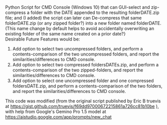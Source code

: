 Python Script for CMD Console (Windows 10) that can GUI-select and zip-compress a folder with the 
DATE appended to the resulting folderDATE.zip file; and (I added) the script can later can 
De-compress that same folderDATE.zip (or any zipped folder?) into a new folder named folderDATE.  (This name change by default helps to avoid accidentally overwriting an existing folder of the same name created on a prior date?}  
Desirable Future Features would be: 
1) Add option to select two uncompressed folders, and perform a contents-comparison of the two
uncompressed folders, and report the similarities/differences to CMD console.
2)  Add option to select two compressed foldersDATEs.zip, and perform a contents-comparison
   of the two zipped-folders, and report the similarities/differences to CMD console.
3)  Add option to select one uncompressed folder and one compressed foldersDATE.zip, and
   perform a contents-comparison of the two folders, and report the similarities/differences
to CMD console.  

This code was modified (from the original script published by Eric B truevis at 
https://gist.github.com/truevis/f69dd97000672215861a726cc81b10be ), with help from 
Google's Gemino Pro 1.5 model  at https://aistudio.google.com/app/prompts/new_chat
